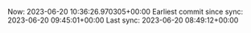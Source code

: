 Now: 2023-06-20 10:36:26.970305+00:00 Earliest commit since sync: 2023-06-20 09:45:01+00:00 Last sync: 2023-06-20 08:49:12+00:00

